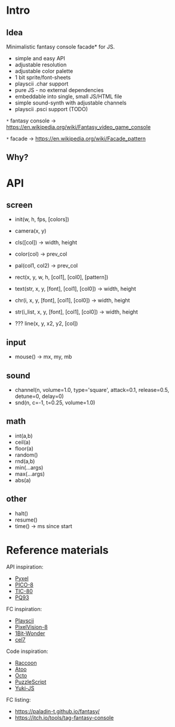 # Intro

## Idea

Minimalistic fantasy console facade* for JS.

- simple and easy API
- adjustable resolution
- adjustable color palette
- 1 bit sprite/font-sheets
- playscii .char support
- pure JS - no external dependencies
- embeddable into single, small JS/HTML file
- simple sound-synth with adjustable channels
- playscii .psci support (TODO)

`*` fantasy console -> https://en.wikipedia.org/wiki/Fantasy_video_game_console

`*` facade -> https://en.wikipedia.org/wiki/Facade_pattern

## Why?



# API

## screen

- init(w, h, fps, [colors])
- camera(x, y)
- cls([col]) -> width, height
- color(col) -> prev_col
- pal(col1, col2) -> prev_col
- rect(x, y, w, h, [col1], [col0], [pattern])

- text(str, x, y, [font], [col1], [col0]) -> width, height
- chr(i, x, y, [font], [col1], [col0]) -> width, height
- str(i_list, x, y, [font], [col1], [col0]) -> width, height

- ??? line(x, y, x2, y2, [col])

## input

- mouse() -> mx, my, mb

## sound

- channel(n, volume=1.0, type='square', attack=0.1, release=0.5, detune=0, delay=0)
- snd(n, c=-1, t=0.25, volume=1.0)

## math

- int(a,b)
- ceil(a)
- floor(a)
- random()
- rnd(a,b)
- min(...args)
- max(...args)
- abs(a)

## other

- halt()
- resume()
- time() -> ms since start

# Reference materials

API inspiration:
- [Pyxel](https://github.com/kitao/pyxel)
- [PICO-8](https://www.lexaloffle.com/dl/docs/pico-8_manual.html)
- [TIC-80](https://tic80.com/learn)
- [PQ93](https://charliezip.itch.io/pq93)

FC inspiration:
- [Playscii](http://vectorpoem.com/playscii/)
- [PixelVision-8](https://github.com/PixelVision8/PixelVision8/wiki)
- [1Bit-Wonder](https://brastin3.itch.io/1bit-wonder)
- [cel7](https://rxi.itch.io/cel7)

Code inspiration:
- [Raccoon](https://github.com/Lyatus/raccoon)
- [Atoo](https://github.com/devicefuture/atto)
- [Octo](https://github.com/JohnEarnest/Octo)
- [PuzzleScript](https://github.com/increpare/PuzzleScript)
- [Yuki-JS](https://github.com/nrkn/yuki-js)

FC listing:
- https://paladin-t.github.io/fantasy/
- https://itch.io/tools/tag-fantasy-console
